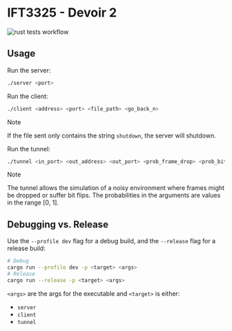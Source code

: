 # IFT3325 - Devoir 2

![rust tests workflow](https://github.com/etiennecollin/ift3325/actions/workflows/rust.yml/badge.svg)

## Usage

Run the server:

```bash
./server <port>
```

Run the client:

```bash
./client <address> <port> <file_path> <go_back_n>
```

> [!NOTE]
> If the file sent only contains the string `shutdown`, the server will shutdown.

Run the tunnel:

```bash
./tunnel <in_port> <out_address> <out_port> <prob_frame_drop> <prob_bit_flip>
```

> [!NOTE]
> The tunnel allows the simulation of a noisy environment where frames
> might be dropped or suffer bit flips. The probabilities in the arguments are
> values in the range \[0, 1\].

## Debugging vs. Release

Use the `--profile dev` flag for a debug build, and the `--release` flag for a release build:

```bash
# Debug
cargo run --profile dev -p <target> <args>
# Release
cargo run --release -p <target> <args>
```

`<args>` are the args for the executable and `<target>` is either:

- `server`
- `client`
- `tunnel`
